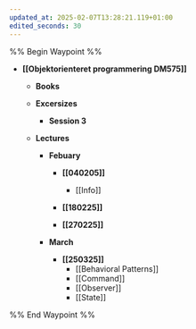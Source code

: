 ```yaml
---
updated_at: 2025-02-07T13:28:21.119+01:00
edited_seconds: 30
---
```

%% Begin Waypoint %%
- **[[Objektorienteret programmering DM575]]**
	- **Books**

	- **Excersizes**
		- **Session 3**

	- **Lectures**
		- **Febuary**
			- **[[040205]]**
				- [[Info]]
			- **[[180225]]**

			- **[[270225]]**

		- **March**
			- **[[250325]]**
				- [[Behavioral Patterns]]
				- [[Command]]
				- [[Observer]]
				- [[State]]

%% End Waypoint %%